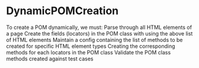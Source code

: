 # DynamicPOMCreation
To create a POM dynamically, we must:
Parse through all HTML elements of a page
Create the fields (locators) in the POM class with using the above list of HTML elements
Maintain a config containing the list of methods to be created for specific HTML element types
Creating the corresponding methods for each locators in the POM class
Validate the POM class methods created against test cases
